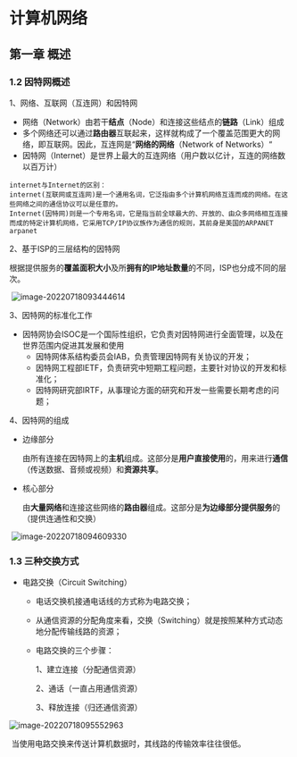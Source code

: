 # 计算机网络

## 第一章 概述

### 1.2 因特网概述

1、网络、互联网（互连网）和因特网

 * 网络（Network）由若干**结点**（Node）和连接这些结点的**链路**（Link）组成
 * 多个网络还可以通过**路由器**互联起来，这样就构成了一个覆盖范围更大的网络，即互联网。因此，互连网是“**网络的网络**（Network of Networks）“
 * 因特网（Internet）是世界上最大的互连网络（用户数以亿计，互连的网络数以百万计）

```
internet与Internet的区别：
internet(互联网或互连网)是一个通用名词，它泛指由多个计算机网络互连而成的网络。在这些网络之间的通信协议可以是任意的。
Internet(因特网)则是一个专用名词，它是指当前全球最大的、开放的、由众多网络相互连接而成的特定计算机网络，它采用TCP/IP协议族作为通信的规则，其前身是美国的ARPANET arpanet
```

2、基于ISP的三层结构的因特网

​	根据提供服务的**覆盖面积大小**及所**拥有的IP地址数量**的不同，ISP也分成不同的层次。

​	![image-20220718093444614](C:\Users\Sino\AppData\Roaming\Typora\typora-user-images\image-20220718093444614.png)

3、因特网的标准化工作

 *  因特网协会ISOC是一个国际性组织，它负责对因特网进行全面管理，以及在世界范围内促进其发展和使用
    * 因特网体系结构委员会IAB，负责管理因特网有关协议的开发；
    * 因特网工程部IETF，负责研究中短期工程问题，主要针对协议的开发和标准化；
    * 因特网研究部IRTF，从事理论方面的研究和开发一些需要长期考虑的问题；

4、因特网的组成

 * 边缘部分

   由所有连接在因特网上的**主机**组成。这部分是**用户直接使用**的，用来进行**通信**（传送数据、音频或视频）和**资源共享**。

 * 核心部分

   由**大量网络**和连接这些网络的**路由器**组成。这部分是**为边缘部分提供服务**的（提供连通性和交换）

​	![image-20220718094609330](C:\Users\Sino\AppData\Roaming\Typora\typora-user-images\image-20220718094609330.png)

### 1.3 三种交换方式

* 电路交换（Circuit Switching）

  * 电话交换机接通电话线的方式称为电路交换；

  * 从通信资源的分配角度来看，交换（Switching）就是按照某种方式动态地分配传输线路的资源；

  * 电路交换的三个步骤：

    1、建立连接（分配通信资源）

    2、通话（一直占用通信资源）

    3、释放连接（归还通信资源）

![image-20220718095552963](C:\Users\Sino\AppData\Roaming\Typora\typora-user-images\image-20220718095552963.png)

​		当使用电路交换来传送计算机数据时，其线路的传输效率往往很低。


